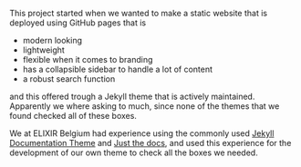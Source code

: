 ﻿---
keywords: 前言
---

This project started when we wanted to make a static website that is deployed using GitHub pages that is 

- modern looking
- lightweight
- flexible when it comes to branding
- has a collapsible sidebar to handle a lot of content
- a robust search function 

and this offered trough a Jekyll theme that is actively maintained. Apparently we where asking to much, since none of the themes that we found checked all of these boxes.


We at ELIXIR Belgium had experience using the commonly used [Jekyll Documentation Theme](https://idratherbewriting.com/documentation-theme-jekyll/) and [Just the docs](https://github.com/just-the-docs/just-the-docs), and used this experience for the development of our own theme to check all the boxes we needed. 


